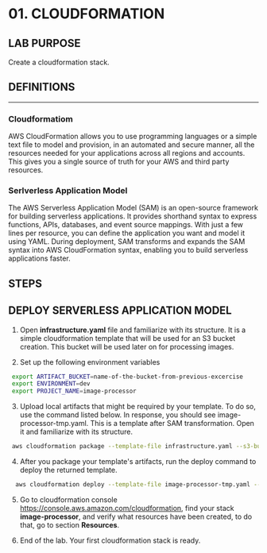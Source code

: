 # 01. CLOUDFORMATION


## LAB PURPOSE

Create a cloudformation stack.

## DEFINITIONS
----

### Cloudformatiom

AWS CloudFormation allows you to use programming languages or a simple text file to model and provision, in an automated and secure manner, all the resources needed for your applications across all regions and accounts. This gives you a single source of truth for your AWS and third party resources.
 
### Serlverless Application Model

The AWS Serverless Application Model (SAM) is an open-source framework for building serverless applications. It provides shorthand syntax to express functions, APIs, databases, and event source mappings. With just a few lines per resource, you can define the application you want and model it using YAML. During deployment, SAM transforms and expands the SAM syntax into AWS CloudFormation syntax, enabling you to build serverless applications faster.

## STEPS


## DEPLOY SERVERLESS APPLICATION MODEL

1. Open **infrastructure.yaml** file and familiarize with its structure. It is a simple cloudformation template that will be used for an S3 bucket creation. This bucket will be used later on for processing images. 

2. Set up the following environment variables

```bash
 export ARTIFACT_BUCKET=name-of-the-bucket-from-previous-excercise
 export ENVIRONMENT=dev
 export PROJECT_NAME=image-processor
```

3. Upload local artifacts that might be required by your template. To do so, use the command listed below. In response, you should see image-processor-tmp.yaml. This is a template after SAM transformation. Open it and familiarize with its structure.

```bash
 aws cloudformation package --template-file infrastructure.yaml --s3-bucket $ARTIFACT_BUCKET --output-template-file image-processor-tmp.yaml
```

4. After you package your template's artifacts, run the deploy command to deploy the returned template.

```bash
  aws cloudformation deploy --template-file image-processor-tmp.yaml --stack-name $PROJECT_NAME --capabilities CAPABILITY_NAMED_IAM --parameter-overrides ProjectName=$PROJECT_NAME Environment=$ENVIRONMENT
```

5. Go to cloudformation console  https://console.aws.amazon.com/cloudformation, find your stack **image-processor**, and verify what resources have been created, to do that, go to section **Resources**. 

6. End of the lab. Your first cloudformation stack is ready.